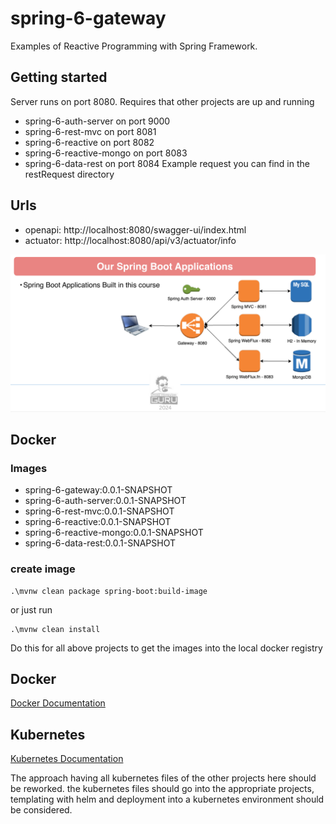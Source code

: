 # spring-6-gateway
Examples of Reactive Programming with Spring Framework.

## Getting started
Server runs on port 8080. Requires that other projects are up and running
* spring-6-auth-server on port 9000
* spring-6-rest-mvc on port 8081
* spring-6-reactive on port 8082
* spring-6-reactive-mongo on port 8083
* spring-6-data-rest on port 8084
Example request you can find in the restRequest directory

## Urls
* openapi: http://localhost:8080/swagger-ui/index.html
* actuator: http://localhost:8080/api/v3/actuator/info

![alt text](guru.png "Overview")

## Docker

### Images
* spring-6-gateway:0.0.1-SNAPSHOT
* spring-6-auth-server:0.0.1-SNAPSHOT
* spring-6-rest-mvc:0.0.1-SNAPSHOT
* spring-6-reactive:0.0.1-SNAPSHOT
* spring-6-reactive-mongo:0.0.1-SNAPSHOT
* spring-6-data-rest:0.0.1-SNAPSHOT

### create image
```shell
.\mvnw clean package spring-boot:build-image
```
or just run
```shell
.\mvnw clean install
```

Do this for all above projects to get the images into the local docker registry


## Docker

[Docker Documentation](docker-manual/DockerCommands.md)

## Kubernetes

[Kubernetes Documentation](k8s-manual/KubeCommands.md)

The approach having all kubernetes files of the other projects here should be reworked. the kubernetes files should go into the 
appropriate projects, templating with helm and deployment into a kubernetes environment should be considered.
